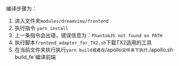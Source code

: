 编译步骤为：
1.	进入文件夹`modules/dreamview/frontend`
2.	执行指令 `yarn install`
3.	上一条指令会出错，错误信息为：`PhantomJS not found on PATH`
4.	执行脚本`frontend_adapter_for_TX2.sh`下载TX2适用的工具
5.	在当前文件夹执行执行`yarn build或者在`/apollo`文件夹下执行`./apollo.sh build_fe`编译前端
